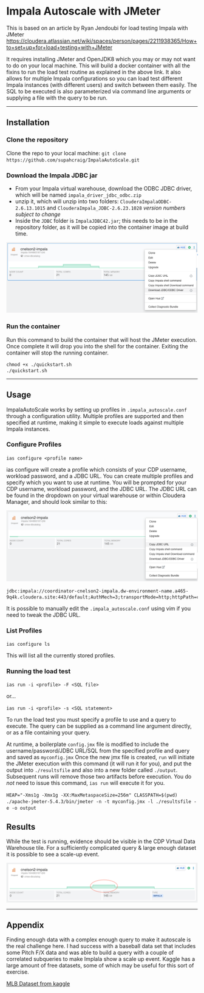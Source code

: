 # Impala Autoscale with JMeter

This is based on an article by Ryan Jendoubi for load testing Impala with JMeter
https://cloudera.atlassian.net/wiki/spaces/person/pages/2211938365/How+to+set+up+for+load+testing+with+JMeter

It requires installing JMeter and OpenJDK8 which you may or may not want to do on your local machine.   This will build a docker container with all the fixins to run the load test routine as explained in the above link.  It also allows for multiple Impala configurations so you can load test different Impala instances (with different users) and switch between them easily.  The SQL to be executed is also parameterized via command line arguments or supplying a file with the query to be run.

---
## Installation

### Clone the repository
Clone the repo to your local machine:
`git clone https://github.com/supahcraig/ImpalaAutoScale.git`


### Download the Impala JDBC jar
* From your Impala virtual warehouse, download the ODBC JDBC driver, which will be named `impala_driver_jdbc_odbc.zip`
* unzip it, which will unzip into two folders: `ClouderaImpalaODBC-2.6.13.1015` and `ClouderaImpala_JDBC-2.6.23.1028` _version numbers subject to change_
* Inside the `JDBC` folder is `ImpalaJDBC42.jar`; this needs to be in the repository folder, as it will be copied into the container image at build time.

![Virtual data warehouse dropdown for download JDBC driver](download-jdbc.png)


### Run the container
Run this command to build the container that will host the JMeter execution.  Once complete it will drop you into the shell for the container.   Exiting the container will stop the running container.

```
chmod +x ./quickstart.sh
./quickstart.sh
```
---
## Usage 

ImpalaAutoScale works by setting up profiles in `.impala_autoscale.conf` through a configuration utility.   Multiple profiles are supported and then specified at runtime, making it simple to execute loads against multiple Impala instances.

### Configure Profiles
`ias configure <profile name>`

ias configure will create a profile which consists of your CDP username, workload password, and a JDBC URL.   You can create multiple profiles and specify which you want to use at runtime.  You will be prompted for your CDP username, workload password, and the JDBC URL.   The JDBC URL can be found in the dropdown on your virtual warehouse or within Cloudera Manager, and should look similar to this:

![Virtual data warehouse dropdown for copying JDBC URL](copy-jdbc-url.png)


```
jdbc:impala://coordinator-cnelson2-impala.dw-environment-name.a465-9q4k.cloudera.site:443/default;AuthMech=3;transportMode=http;httpPath=cliservice;ssl=1;auth=browser
```

It is possible to manually edit the `.impala_autoscale.conf` using vim if you need to tweak the JDBC URL.

### List Profiles
`ias configure ls`

This will list all the currently stored profiles.


### Running the load test
`ias run -i <profile> -F <SQL file>`

or...

`ias run -i <profile> -s <SQL statement>`

To run the load test you must specify a profile to use and a query to execute.  The query can be supplied as a command line argument directly, or as a file containing your query.

At runtime, a boilerplate `config.jmx` file is modified to include the username/password/JDBC URL/SQL from the specified profile and query and saved as `myconfig.jmx`  Once the new jmx file is created, `run` will initiate the JMeter execution with this command (it will run it for you), and put the output into `./resultsfile` and also into a new folder called `./output`.  Subsequent runs will remove those two artifacts before execution.  You do _not_ need to issue this command, `ias run` will execute it for you.

`HEAP="-Xms1g -Xmx1g -XX:MaxMetaspaceSize=256m" CLASSPATH=$(pwd) ./apache-jmeter-5.4.3/bin/jmeter -n -t myconfig.jmx -l ./resultsfile -e -o output`

## Results

While the test is running, evidence should be visible in the CDP Virtual Data Warehouse tile.  For a sufficiently complicated query & large enough dataset it is possible to see a scale-up event.

![Impala autoscale event visual](impala-auto-scale.png)

---
## Appendix

Finding enough data with a complex enough query to make it autoscale is the real challenge here.  I had success with a baseball data set that includes some Pitch F/X data and was able to build a query with a couple of correlated subqueries to make Implala show a scale up event.  Kaggle has a large amount of free datasets, some of which may be useful for this sort of exercise.

[MLB Dataset from kaggle](https://www.kaggle.com/pschale/mlb-pitch-data-20152018)

